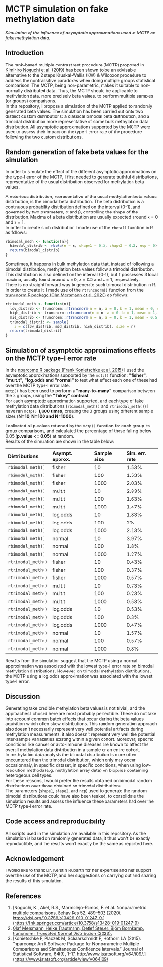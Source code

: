 # MCTP simulation on fake methylation data
_Simulation of the influence of asymptotic approximations used in MCTP on fake methylation data._  

## Introduction
The rank-based multiple contrast test procedure (MCTP) proposed in [Kimihiro Noguchi et al. (2019)](https://link.springer.com/article/10.3758/s13428-019-01247-9) has been shown to be an advisable alternative to the 2 steps Kruskal-Wallis (KW) & Wilcoxon procedure to address the nontransitive paradoxes when doing multiple groups statistical comparison. The MCTP, being non-parametric, makes it suitable to non-normally distributed data. Thus, the MCTP should be applicable to methylation data, more precisely beta values, to perform multiple samples (or groups) comparisons.  
In this repository, I propose a simulation of the MCTP applied to randomly generated beta values. The simulation has been carried out onto two distinct custom distributions: a classical bimodal beta distribution, and a trimodal distribution more representative of some bulk methylation data distribution. All asymptotic approximations supported by the MCTP were used to assess their impact on the type-I error rate of the procedure following the two custom distributions.  

## Random generation of fake beta values for the simulation
In order to simulate the effect of the different asymptotic approximations on the type-I error of the MCTP, I first needed to generate truthful distributions, representative of the usual distribution observed for methylation beta values.  

A notorious distribution, representative of the usual methylation beta values distribution, is the bimodal beta distribution. The beta distribution is a continuous probability distribution defined on the interval (0-1), and governed by two parameters, α and β, controlling the shape of the distribution. Maxima of a beta distribution are usually expected around x = 0 and x = 1.  
In order to create such distribution I made use of the `rbeta()` function in R as follows:  
```R
rbimodal_meth <- function(n){
  bimodal_distrib <- rbeta(n = n, shape1 = 0.2, shape2 = 0.2, ncp = 0)
  return(bimodal_distrib)
}
```
Sometimes, it happens in bulk methylation data that, instead of following a bimodal distribution, methylation beta values follow a trimodal distribution. This distribution is also defined on the interval (0-1), but it possesses 3 local maxima, usually found around x = 0, x = 0.5 and x = 1, respectively.  
There is no straight forward way to generate such trimodal distribution in R. In order to create it, I made use of the `rtruncnorm()` function from the [truncnorm R package (Olaf Mersmann et al. 2023)](https://CRAN.R-project.org/package=truncnorm) as follows:  
```R
rtrimodal_meth <- function(n){
  low_distrib <- truncnorm::rtruncnorm(n = n, a = 0, b = 1, mean = 0, sd = 0.05)
  high_distrib <- truncnorm::rtruncnorm(n = n, a = 0, b = 1, mean = 1, sd = 0.05)
  mid_distrib <- truncnorm::rtruncnorm(n = n, a = 0, b = 1, mean = 0.5, sd = 0.05)
  trimodal_distrib <- sample(
    x = c(low_distrib, mid_distrib, high_distrib), size = n)
  return(trimodal_distrib)
}
```

## Simulation of asymptotic approximations effects on the MCTP type-I error rate

In the [nparcomp R package (Frank Konietschke et al. 2015)](https://www.jstatsoft.org/article/view/v064i09) I used the asymptotic approximations supported by the `mctp()` function: **"fisher", "mult.t", "log.odds and "normal"** to test what effect each one of these had over the MCTP type-I error rate.  
`mctp()` has been used to perform a **"many-to-many"** comparison between the 3 groups, using the **"Tukey" contrast**.  
For each asymptotic approximation supported, and each type of fake methylation data distributions (`rbimodal_meth()` and `rtrimodal_meth()`) I have ran `mctp()` **1,000 times**, creating the 3 groups using different sample sizes (**N=10, N=100 and N=1000**).   

I collected all p.values returned by the `mctp()` function for each group-to-group comparisons, and calculated the percentage of those falling below 0.05 (**p.value <= 0.05**) at random.  
Results of the simulation are shown in the table below:  

|Distributions      |Asympt. approx. |Sample size |Sim. err. rate |
|:------------------|:---------------|:-----------|:--------------|
|`rbimodal_meth()`  |fisher          |10          |1.53%          |
|`rbimodal_meth()`  |fisher          |100         |1.53%          |
|`rbimodal_meth()`  |fisher          |1000        |2.03%          |
|`rbimodal_meth()`  |mult.t          |10          |2.83%          |
|`rbimodal_meth()`  |mult.t          |100         |1.63%          |
|`rbimodal_meth()`  |mult.t          |1000        |1.47%          |
|`rbimodal_meth()`  |log.odds        |10          |1.83%          |
|`rbimodal_meth()`  |log.odds        |100         |2%             |
|`rbimodal_meth()`  |log.odds        |1000        |2.13%          |
|`rbimodal_meth()`  |normal          |10          |3.97%          |
|`rbimodal_meth()`  |normal          |100         |1.8%           |
|`rbimodal_meth()`  |normal          |1000        |1.27%          |
|`rtrimodal_meth()` |fisher          |10          |0.43%          |
|`rtrimodal_meth()` |fisher          |100         |0.37%          |
|`rtrimodal_meth()` |fisher          |1000        |0.57%          |
|`rtrimodal_meth()` |mult.t          |10          |0.73%          |
|`rtrimodal_meth()` |mult.t          |100         |0.23%          |
|`rtrimodal_meth()` |mult.t          |1000        |0.53%          |
|`rtrimodal_meth()` |log.odds        |10          |0.53%          |
|`rtrimodal_meth()` |log.odds        |100         |0.3%           |
|`rtrimodal_meth()` |log.odds        |1000        |0.47%          |
|`rtrimodal_meth()` |normal          |10          |1.57%          |
|`rtrimodal_meth()` |normal          |100         |0.57%          |
|`rtrimodal_meth()` |normal          |1000        |0.8%           |

Results from the simulation suggest that the MCTP using a normal approximation was associated with the lowest type-I error rate on bimodal methylation distributions. However, on trimodal methylation distributions, the MCTP using a log.odds approximation was associated with the lowest type-I error.  

## Discussion
Generating fake credible methylation beta values is not trivial, and the approaches I chosed here are most probably perfectible. These do not take into account common batch effects that occur during the beta values aquisition which often skew distributions. This random generation approach also doesn't necessarily represent very well potential artifacts during methylation measurements. it also doesn't represent very well the potential inter-sample variabilities existing within a given cohort. Moreover, specific conditions like cancer or auto-immune diseases are known to affect the overall methylation data distribution in a sample or an entire cohort.  
In methylation data analysis the bimodal distribution is more often encountered than the trimodal distribution, which only may occur occasionnaly, in specific dataset, in specific conditions, when using low-resolution methods (e.g. methylation array data) on biopsies containing heterogeous cell types.  
For these reasons, I would prefer the results obtained on bimodal random distributions over those obtained on trimodal distributions.  
The parameters (`shape1`, `shape2`, and `ncp`) used to generate the random bimodal distributions could have also been teaked, to consolidate the simulation results and assess the influence these parameters had over the MCTP type-I error rate.  

## Code access and reproducibility
All scripts used in the simulation are available in this repository. As the simulation is based on randomly generated data, it thus won't be exactly reproductible, and the results won't exactly be the same as reported here.  

## Acknowledgement
I would like to thank Dr. Kerstin Rubarth for her expertise and her support over the use of the MCTP, and her suggestions on carrying out and sharing the results of this simulation.  

## References
1. [Noguchi, K., Abel, R.S., Marmolejo-Ramos, F. et al. Nonparametric multiple comparisons. Behav Res 52, 489–502 (2020). https://doi.org/10.3758/s13428-019-01247-9.](https://link.springer.com/article/10.3758/s13428-019-01247-9)  
2. [Olaf Mersmann, Heike Trautmann, Detlef Steuer, Björn Bornkamp. truncnorm: Truncated Normal Distribution (2023).](https://CRAN.R-project.org/package=truncnorm)  
3. [Konietschke F, Placzek M, Schaarschmidt F, Hothorn LA (2015). “nparcomp: An R Software Package for Nonparametric Multiple Comparisons and Simultaneous Confidence Intervals.” Journal of Statistical Software, 64(9), 1–17. http://www.jstatsoft.org/v64/i09/.](https://www.jstatsoft.org/article/view/v064i09)  

